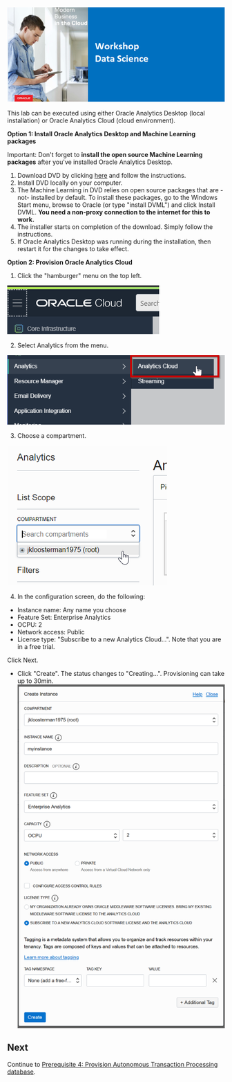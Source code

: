 ![](../commonimages/workshop_logo.png)

This lab can be executed using either Oracle Analytics Desktop (local installation) or Oracle Analytics Cloud (cloud environment). 

**Option 1: Install Oracle Analytics Desktop and Machine Learning packages**

Important: Don't forget to **install the open source Machine Learning packages** after you've installed Oracle Analytics Desktop.

1. Download DVD by clicking [here](https://www.oracle.com/middleware/technologies/oracle-data-visualization-desktop.html#) and follow the instructions. 
2. Install DVD locally on your computer. 
3. The Machine Learning in DVD relies on open source packages that are -not- installed by default. To install these packages, go to the Windows Start menu, browse to Oracle (or type "install DVML") and click Install DVML. **You need a non-proxy connection to the internet for this to work.**
4. The installer starts on completion of the download. Simply follow the instructions.
5. If Oracle Analytics Desktop was running during the installation, then restart it for the changes to take effect.


**Option 2: Provision Oracle Analytics Cloud**

1. Click the "hamburger" menu on the top left.

![](./images/oac1.png)

2. Select Analytics from the menu.

![](./images/oac2.png)

3. Choose a compartment.

![](./images/oac3.png)

4. In the configuration screen, do the following:
- Instance name: Any name you choose
- Feature Set: Enterprise Analytics
- OCPU: 2
- Network access: Public
- License type: "Subscribe to a new Analytics Cloud...". Note that you are in a free trial.

Click Next.
  
- Click "Create". The status changes to "Creating...". Provisioning can take up to 30min.
![](./images/oac8.png)


## Next

Continue to [Prerequisite 4: Provision Autonomous Transaction Processing database](../prereq4/lab.md).
